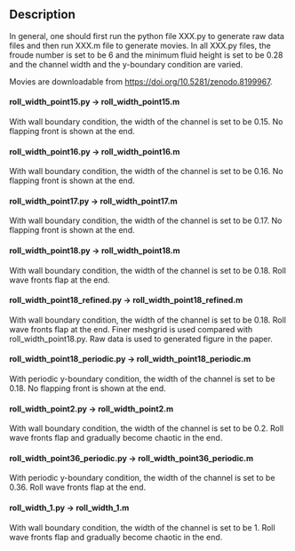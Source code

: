 ## Description

In general, one should first run the python file XXX.py to generate raw data files and then run XXX.m file to generate movies. In all XXX.py files, the froude number is set to be 6 and the minimum fluid height is set to be 0.28 and the channel width and the y-boundary condition are varied.

Movies are downloadable from https://doi.org/10.5281/zenodo.8199967.

#### roll_width_point15.py -> roll_width_point15.m

With wall boundary condition, the width of the channel is set to be 0.15. No flapping front is shown at the end. 


#### roll_width_point16.py -> roll_width_point16.m

With wall boundary condition, the width of the channel is set to be 0.16. No flapping front is shown at the end. 


#### roll_width_point17.py -> roll_width_point17.m

With wall boundary condition, the width of the channel is set to be 0.17. No flapping front is shown at the end. 

#### roll_width_point18.py -> roll_width_point18.m

With wall boundary condition, the width of the channel is set to be 0.18. Roll wave fronts flap at the end.

#### roll_width_point18_refined.py -> roll_width_point18_refined.m

With wall boundary condition, the width of the channel is set to be 0.18. Roll wave fronts flap at the end. Finer meshgrid is used compared with roll_width_point18.py. Raw data is used to generated figure in the paper.

#### roll_width_point18_periodic.py -> roll_width_point18_periodic.m

With periodic y-boundary condition, the width of the channel is set to be 0.18. No flapping front is shown at the end. 

#### roll_width_point2.py -> roll_width_point2.m

With wall boundary condition, the width of the channel is set to be 0.2. Roll wave fronts flap and gradually become chaotic in the end.


#### roll_width_point36_periodic.py -> roll_width_point36_periodic.m

With periodic y-boundary condition, the width of the channel is set to be 0.36. Roll wave fronts flap at the end.

#### roll_width_1.py -> roll_width_1.m

With wall boundary condition, the width of the channel is set to be 1. Roll wave fronts flap and gradually become chaotic in the end.




